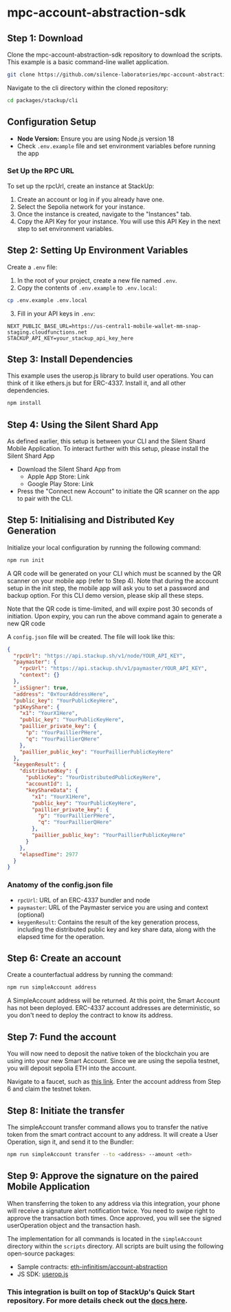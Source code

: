 
# mpc-account-abstraction-sdk

## Step 1: Download

Clone the mpc-account-abstraction-sdk repository to download the scripts. This example is a basic command-line wallet application.

```bash
git clone https://github.com/silence-laboratories/mpc-account-abstraction-sdk
```

Navigate to the cli directory within the cloned repository:

```bash
cd packages/stackup/cli
```

## Configuration Setup

- **Node Version:** Ensure you are using Node.js version 18
- Check `.env.example` file and set environment variables before running the app

### Set Up the RPC URL

To set up the rpcUrl, create an instance at StackUp:

1. Create an account or log in if you already have one.
2. Select the Sepolia network for your instance.
3. Once the instance is created, navigate to the "Instances" tab.
4. Copy the API Key for your instance. You will use this API Key in the next step to set environment variables.

## Step 2: Setting Up Environment Variables

Create a `.env` file:

1. In the root of your project, create a new file named `.env`.
2. Copy the contents of `.env.example` to `.env.local`:

  ```bash
  cp .env.example .env.local
  ```

3. Fill in your API keys in `.env`:
   
  ```env
  NEXT_PUBLIC_BASE_URL=https://us-central1-mobile-wallet-mm-snap-staging.cloudfunctions.net
  STACKUP_API_KEY=your_stackup_api_key_here
  ```

## Step 3: Install Dependencies

This example uses the userop.js library to build user operations. You can think of it like ethers.js but for ERC-4337. Install it, and all other dependencies.

```bash
npm install
```

## Step 4: Using the Silent Shard App

As defined earlier, this setup is between your CLI and the Silent Shard Mobile Application. To interact further with this setup, please install the Silent Shard App

- Download the Silent Shard App from
  - Apple App Store: Link
  - Google Play Store: Link
- Press the "Connect new Account" to initiate the QR scanner on the app to pair with the CLI.

## Step 5: Initialising and Distributed Key Generation

Initialize your local configuration by running the following command:

```bash
npm run init
```

A QR code will be generated on your CLI which must be scanned by the QR scanner on your mobile app (refer to Step 4). Note that during the account setup in the init step, the mobile app will ask you to set a password and backup option. For this CLI demo version, please skip all these steps.

Note that the QR code is time-limited, and will expire post 30 seconds of initiation. Upon expiry, you can run the above command again to generate a new QR code

A `config.json` file will be created. The file will look like this:

```json
{
  "rpcUrl": "https://api.stackup.sh/v1/node/YOUR_API_KEY",
  "paymaster": {
    "rpcUrl": "https://api.stackup.sh/v1/paymaster/YOUR_API_KEY",
    "context": {}
  },
  "_isSigner": true,
  "address": "0xYourAddressHere",
  "public_key": "YourPublicKeyHere",
  "p1KeyShare": {
    "x1": "YourX1Here",
    "public_key": "YourPublicKeyHere",
    "paillier_private_key": {
      "p": "YourPaillierPHere",
      "q": "YourPaillierQHere"
    },
    "paillier_public_key": "YourPaillierPublicKeyHere"
  },
  "keygenResult": {
    "distributedKey": {
      "publicKey": "YourDistributedPublicKeyHere",
      "accountId": 1,
      "keyShareData": {
        "x1": "YourX1Here",
        "public_key": "YourPublicKeyHere",
        "paillier_private_key": {
          "p": "YourPaillierPHere",
          "q": "YourPaillierQHere"
        },
        "paillier_public_key": "YourPaillierPublicKeyHere"
      }
    },
    "elapsedTime": 2977
  }
}
```

### Anatomy of the config.json file

- `rpcUrl`: URL of an ERC-4337 bundler and node
- `paymaster`: URL of the Paymaster service you are using and context (optional)
- `keygenResult`: Contains the result of the key generation process, including the distributed public key and key share data, along with the elapsed time for the operation.

## Step 6: Create an account

Create a counterfactual address by running the command:

```bash
npm run simpleAccount address
```

A SimpleAccount address will be returned. At this point, the Smart Account has not been deployed. ERC-4337 account addresses are deterministic, so you don't need to deploy the contract to know its address.

## Step 7: Fund the account

You will now need to deposit the native token of the blockchain you are using into your new Smart Account. Since we are using the sepolia testnet, you will deposit sepolia ETH into the account.

Navigate to a faucet, such as [this link](https://faucet.sepolia.dev/). Enter the account address from Step 6 and claim the testnet token.

## Step 8: Initiate the transfer

The simpleAccount transfer command allows you to transfer the native token from the smart contract account to any address. It will create a User Operation, sign it, and send it to the Bundler:

```bash
npm run simpleAccount transfer --to <address> --amount <eth>
```

## Step 9: Approve the signature on the paired Mobile Application

When transferring the token to any address via this integration, your phone will receive a signature alert notification twice. You need to swipe right to approve the transaction both times. Once approved, you will see the signed userOperation object and the transaction hash.

The implementation for all commands is located in the `simpleAccount` directory within the `scripts` directory. All scripts are built using the following open-source packages:

- Sample contracts: [eth-infinitism/account-abstraction](https://github.com/eth-infinitism/account-abstraction)
- JS SDK: [userop.js](https://github.com/eth-infinitism/userop.js)

 
### This integration is built on top of StackUp's Quick Start repository. For more details check out the [docs here](https://github.com/stackup-wallet/erc-4337-examples).
